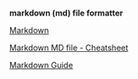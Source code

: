 **markdown (md) file formatter**

[Markdown](https://www.markdownguide.org/)

[Markdown MD file - Cheatsheet](https://www.markdownguide.org/cheat-sheet/)

[Markdown Guide](https://www.markdownguide.org/basic-syntax/)
